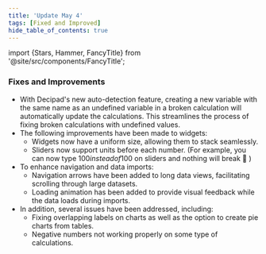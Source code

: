 ```yaml
---
title: 'Update May 4'
tags: [Fixed and Improved]
hide_table_of_contents: true
---
```


import {Stars, Hammer, FancyTitle} from '@site/src/components/FancyTitle';

### <FancyTitle icon={Hammer}>Fixes and Improvements</FancyTitle>

- With Decipad's new auto-detection feature, creating a new variable with the same name as an undefined variable in a broken calculation will automatically update the calculations. This streamlines the process of fixing broken calculations with undefined values.
- The following improvements have been made to widgets:
  - Widgets now have a uniform size, allowing them to stack seamlessly.
  - Sliders now support units before each number. (For example, you can now type $100 instead of 100$ on sliders and nothing will break 🎉 )
- To enhance navigation and data imports:
  - Navigation arrows have been added to long data views, facilitating scrolling through large datasets.
  - Loading animation has been added to provide visual feedback while the data loads during imports.
- In addition, several issues have been addressed, including:
  - Fixing overlapping labels on charts as well as the option to create pie charts from tables.
  - Negative numbers not working properly on some type of calculations.

